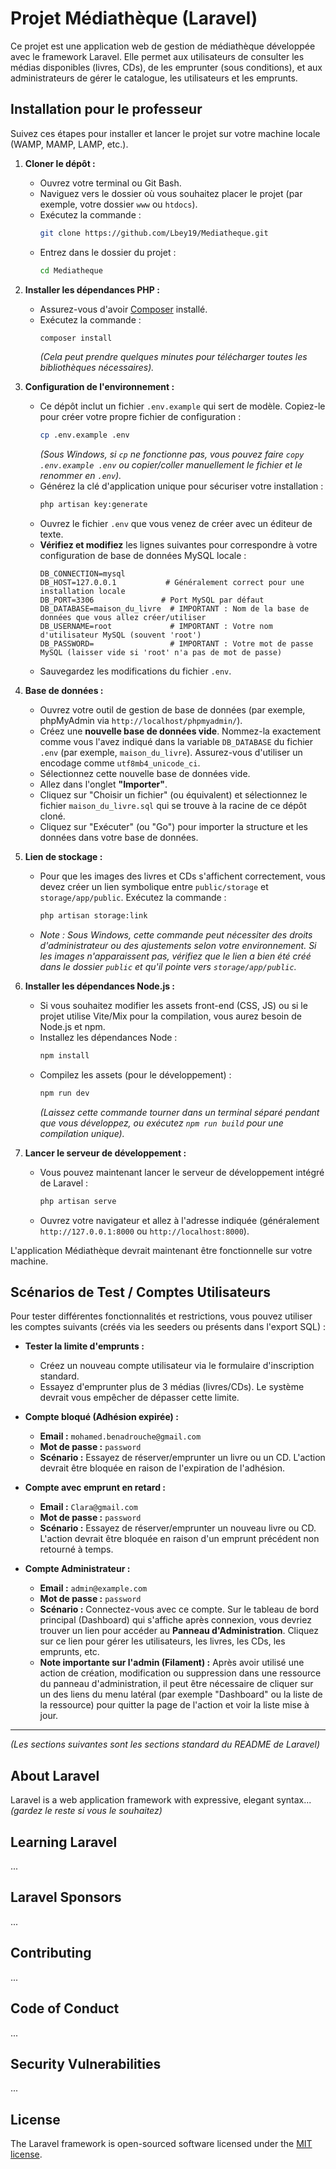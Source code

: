 # Projet Médiathèque (Laravel)

Ce projet est une application web de gestion de médiathèque développée avec le framework Laravel. Elle permet aux utilisateurs de consulter les médias disponibles (livres, CDs), de les emprunter (sous conditions), et aux administrateurs de gérer le catalogue, les utilisateurs et les emprunts.

## Installation pour le professeur

Suivez ces étapes pour installer et lancer le projet sur votre machine locale (WAMP, MAMP, LAMP, etc.).

1.  **Cloner le dépôt :**
    *   Ouvrez votre terminal ou Git Bash.
    *   Naviguez vers le dossier où vous souhaitez placer le projet (par exemple, votre dossier `www` ou `htdocs`).
    *   Exécutez la commande :
        ```bash
        git clone https://github.com/Lbey19/Mediatheque.git
        ```
    *   Entrez dans le dossier du projet :
        ```bash
        cd Mediatheque
        ```

2.  **Installer les dépendances PHP :**
    *   Assurez-vous d'avoir [Composer](https://getcomposer.org/) installé.
    *   Exécutez la commande :
        ```bash
        composer install
        ```
        *(Cela peut prendre quelques minutes pour télécharger toutes les bibliothèques nécessaires).*

3.  **Configuration de l'environnement :**
    *   Ce dépôt inclut un fichier `.env.example` qui sert de modèle. Copiez-le pour créer votre propre fichier de configuration :
        ```bash
        cp .env.example .env
        ```
        *(Sous Windows, si `cp` ne fonctionne pas, vous pouvez faire `copy .env.example .env` ou copier/coller manuellement le fichier et le renommer en `.env`).*
    *   Générez la clé d'application unique pour sécuriser votre installation :
        ```bash
        php artisan key:generate
        ```
    *   Ouvrez le fichier `.env` que vous venez de créer avec un éditeur de texte.
    *   **Vérifiez et modifiez** les lignes suivantes pour correspondre à votre configuration de base de données MySQL locale :
        ```dotenv
        DB_CONNECTION=mysql
        DB_HOST=127.0.0.1           # Généralement correct pour une installation locale
        DB_PORT=3306               # Port MySQL par défaut
        DB_DATABASE=maison_du_livre  # IMPORTANT : Nom de la base de données que vous allez créer/utiliser
        DB_USERNAME=root             # IMPORTANT : Votre nom d'utilisateur MySQL (souvent 'root')
        DB_PASSWORD=                 # IMPORTANT : Votre mot de passe MySQL (laisser vide si 'root' n'a pas de mot de passe)
        ```
    *   Sauvegardez les modifications du fichier `.env`.

4.  **Base de données :**
    *   Ouvrez votre outil de gestion de base de données (par exemple, phpMyAdmin via `http://localhost/phpmyadmin/`).
    *   Créez une **nouvelle base de données vide**. Nommez-la exactement comme vous l'avez indiqué dans la variable `DB_DATABASE` du fichier `.env` (par exemple, `maison_du_livre`). Assurez-vous d'utiliser un encodage comme `utf8mb4_unicode_ci`.
    *   Sélectionnez cette nouvelle base de données vide.
    *   Allez dans l'onglet **"Importer"**.
    *   Cliquez sur "Choisir un fichier" (ou équivalent) et sélectionnez le fichier `maison_du_livre.sql` qui se trouve à la racine de ce dépôt cloné.
    *   Cliquez sur "Exécuter" (ou "Go") pour importer la structure et les données dans votre base de données.

5.  **Lien de stockage :**
    *   Pour que les images des livres et CDs s'affichent correctement, vous devez créer un lien symbolique entre `public/storage` et `storage/app/public`. Exécutez la commande :
        ```bash
        php artisan storage:link
        ```
    *   *Note : Sous Windows, cette commande peut nécessiter des droits d'administrateur ou des ajustements selon votre environnement. Si les images n'apparaissent pas, vérifiez que le lien a bien été créé dans le dossier `public` et qu'il pointe vers `storage/app/public`.*

6.  **Installer les dépendances Node.js :**
    *   Si vous souhaitez modifier les assets front-end (CSS, JS) ou si le projet utilise Vite/Mix pour la compilation, vous aurez besoin de Node.js et npm.
    *   Installez les dépendances Node :
        ```bash
        npm install
        ```
    *   Compilez les assets (pour le développement) :
        ```bash
        npm run dev
        ```
        *(Laissez cette commande tourner dans un terminal séparé pendant que vous développez, ou exécutez `npm run build` pour une compilation unique).*

7.  **Lancer le serveur de développement :**
    *   Vous pouvez maintenant lancer le serveur de développement intégré de Laravel :
        ```bash
        php artisan serve
        ```
    *   Ouvrez votre navigateur et allez à l'adresse indiquée (généralement `http://127.0.0.1:8000` ou `http://localhost:8000`).

L'application Médiathèque devrait maintenant être fonctionnelle sur votre machine.

## Scénarios de Test / Comptes Utilisateurs

Pour tester différentes fonctionnalités et restrictions, vous pouvez utiliser les comptes suivants (créés via les seeders ou présents dans l'export SQL) :


*   **Tester la limite d'emprunts :**
    *   Créez un nouveau compte utilisateur via le formulaire d'inscription standard.
    *   Essayez d'emprunter plus de 3 médias (livres/CDs). Le système devrait vous empêcher de dépasser cette limite.

*   **Compte bloqué (Adhésion expirée) :**
    *   **Email :** `mohamed.benadrouche@gmail.com`
    *   **Mot de passe :** `password`
    *   **Scénario :** Essayez de réserver/emprunter un livre ou un CD. L'action devrait être bloquée en raison de l'expiration de l'adhésion.

*   **Compte avec emprunt en retard :**
    *   **Email :** `Clara@gmail.com`
    *   **Mot de passe :** `password`
    *   **Scénario :** Essayez de réserver/emprunter un nouveau livre ou CD. L'action devrait être bloquée en raison d'un emprunt précédent non retourné à temps.

*   **Compte Administrateur :**
    *   **Email :** `admin@example.com`
    *   **Mot de passe :** `password`
    *   **Scénario :** Connectez-vous avec ce compte. Sur le tableau de bord principal (Dashboard) qui s'affiche après connexion, vous devriez trouver un lien pour accéder au **Panneau d'Administration**. Cliquez sur ce lien pour gérer les utilisateurs, les livres, les CDs, les emprunts, etc.
    *   **Note importante sur l'admin (Filament) :** Après avoir utilisé une action de création, modification ou suppression dans une ressource du panneau d'administration, il peut être nécessaire de cliquer sur un des liens du menu latéral (par exemple "Dashboard" ou la liste de la ressource) pour quitter la page de l'action et voir la liste mise à jour.



---

*(Les sections suivantes sont les sections standard du README de Laravel)*

## About Laravel

Laravel is a web application framework with expressive, elegant syntax... *(gardez le reste si vous le souhaitez)*

## Learning Laravel

...

## Laravel Sponsors

...

## Contributing

...

## Code of Conduct

...

## Security Vulnerabilities

...

## License

The Laravel framework is open-sourced software licensed under the [MIT license](https://opensource.org/licenses/MIT).